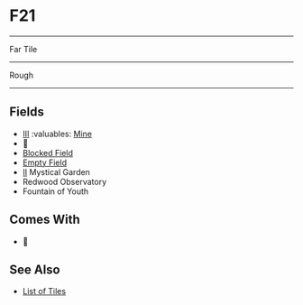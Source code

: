 # F21

___
Far Tile
___
Rough
___


## Fields

- [Ⅲ](../difficulties.md) :valuables: [Mine](../fields.md#flaggable)
- 🚧
- [Blocked Field](../keywords/blocked_field.md)
- [Empty Field](../keywords/empty_field.md)
- [Ⅱ](../difficulties.md) Mystical Garden
- Redwood Observatory
- Fountain of Youth


## Comes With

- 🚧


## See Also

- [List of Tiles](index.md)
